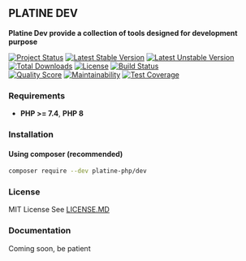 ## PLATINE DEV
**Platine Dev provide a collection of tools designed for development purpose**

[![Project Status](http://opensource.box.com/badges/active.svg)](http://opensource.box.com/badges)
[![Latest Stable Version](https://poser.pugx.org/platine-php/test-tools/v)](https://packagist.org/packages/platine-php/test-tools)
[![Latest Unstable Version](https://poser.pugx.org/platine-php/test-tools/v/unstable)](https://packagist.org/packages/platine-php/test-tools)
[![Total Downloads](https://poser.pugx.org/platine-php/test-tools/downloads)](https://packagist.org/packages/platine-php/test-tools)
[![License](https://poser.pugx.org/platine-php/test-tools/license)](https://packagist.org/packages/platine-php/test-tools)
[![Build Status](https://img.shields.io/travis/platine-php/test-tools/develop.svg?style=flat-square)](https://travis-ci.com/platine-php/test-tools)  
[![Quality Score](https://img.shields.io/scrutinizer/g/platine-php/dev.svg?style=flat-square)](https://scrutinizer-ci.com/g/platine-php/dev)
[![Maintainability](https://api.codeclimate.com/v1/badges/832ec2070b8e7ddfc397/maintainability)](https://codeclimate.com/github/platine-php/dev/maintainability)
[![Test Coverage](https://api.codeclimate.com/v1/badges/832ec2070b8e7ddfc397/test_coverage)](https://codeclimate.com/github/platine-php/dev/test_coverage)

### Requirements 
- **PHP >= 7.4**, **PHP 8** 

### Installation
#### Using composer (recommended)
```bash
composer require --dev platine-php/dev
```

### License
MIT License See [LICENSE.MD](LICENSE.MD)

### Documentation 
Coming soon, be patient

